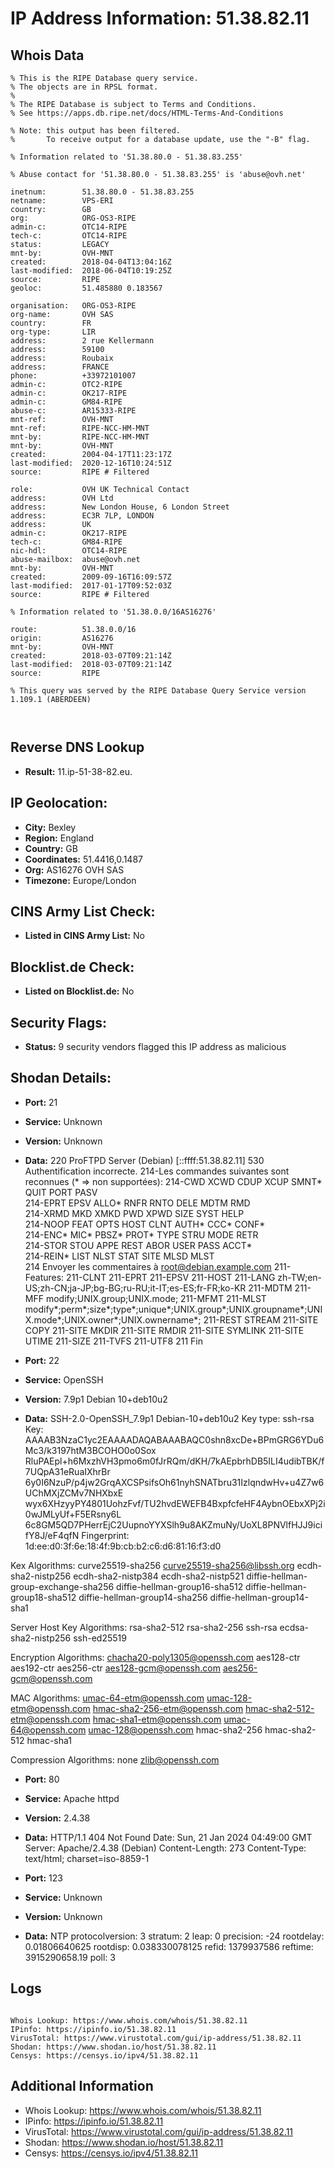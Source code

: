 # IP Address Information: 51.38.82.11

## Whois Data
```
% This is the RIPE Database query service.
% The objects are in RPSL format.
%
% The RIPE Database is subject to Terms and Conditions.
% See https://apps.db.ripe.net/docs/HTML-Terms-And-Conditions

% Note: this output has been filtered.
%       To receive output for a database update, use the "-B" flag.

% Information related to '51.38.80.0 - 51.38.83.255'

% Abuse contact for '51.38.80.0 - 51.38.83.255' is 'abuse@ovh.net'

inetnum:        51.38.80.0 - 51.38.83.255
netname:        VPS-ERI
country:        GB
org:            ORG-OS3-RIPE
admin-c:        OTC14-RIPE
tech-c:         OTC14-RIPE
status:         LEGACY
mnt-by:         OVH-MNT
created:        2018-04-04T13:04:16Z
last-modified:  2018-06-04T10:19:25Z
source:         RIPE
geoloc:         51.485880 0.183567

organisation:   ORG-OS3-RIPE
org-name:       OVH SAS
country:        FR
org-type:       LIR
address:        2 rue Kellermann
address:        59100
address:        Roubaix
address:        FRANCE
phone:          +33972101007
admin-c:        OTC2-RIPE
admin-c:        OK217-RIPE
admin-c:        GM84-RIPE
abuse-c:        AR15333-RIPE
mnt-ref:        OVH-MNT
mnt-ref:        RIPE-NCC-HM-MNT
mnt-by:         RIPE-NCC-HM-MNT
mnt-by:         OVH-MNT
created:        2004-04-17T11:23:17Z
last-modified:  2020-12-16T10:24:51Z
source:         RIPE # Filtered

role:           OVH UK Technical Contact
address:        OVH Ltd
address:        New London House, 6 London Street
address:        EC3R 7LP, LONDON
address:        UK
admin-c:        OK217-RIPE
tech-c:         GM84-RIPE
nic-hdl:        OTC14-RIPE
abuse-mailbox:  abuse@ovh.net
mnt-by:         OVH-MNT
created:        2009-09-16T16:09:57Z
last-modified:  2017-01-17T09:52:03Z
source:         RIPE # Filtered

% Information related to '51.38.0.0/16AS16276'

route:          51.38.0.0/16
origin:         AS16276
mnt-by:         OVH-MNT
created:        2018-03-07T09:21:14Z
last-modified:  2018-03-07T09:21:14Z
source:         RIPE

% This query was served by the RIPE Database Query Service version 1.109.1 (ABERDEEN)



```
## Reverse DNS Lookup
- **Result:** 11.ip-51-38-82.eu.

## IP Geolocation:
- **City:** Bexley
- **Region:** England
- **Country:** GB
- **Coordinates:** 51.4416,0.1487
- **Org:** AS16276 OVH SAS
- **Timezone:** Europe/London

## CINS Army List Check:
- **Listed in CINS Army List:** 
No

## Blocklist.de Check:
- **Listed on Blocklist.de:** 
No

## Security Flags:
- **Status:** 9 security vendors flagged this IP address as malicious

## Shodan Details:
- **Port:** 21
- **Service:** Unknown
- **Version:** Unknown
- **Data:** 220 ProFTPD Server (Debian) [::ffff:51.38.82.11]
530 Authentification incorrecte.
214-Les commandes suivantes sont reconnues (* => non supportées):
214-CWD     XCWD    CDUP    XCUP    SMNT*   QUIT    PORT    PASV    
214-EPRT    EPSV    ALLO*   RNFR    RNTO    DELE    MDTM    RMD     
214-XRMD    MKD     XMKD    PWD     XPWD    SIZE    SYST    HELP    
214-NOOP    FEAT    OPTS    HOST    CLNT    AUTH*   CCC*    CONF*   
214-ENC*    MIC*    PBSZ*   PROT*   TYPE    STRU    MODE    RETR    
214-STOR    STOU    APPE    REST    ABOR    USER    PASS    ACCT*   
214-REIN*   LIST    NLST    STAT    SITE    MLSD    MLST    
214 Envoyer les commentaires à root@debian.example.com
211-Features:
211-CLNT
211-EPRT
211-EPSV
211-HOST
211-LANG zh-TW;en-US;zh-CN;ja-JP;bg-BG;ru-RU;it-IT;es-ES;fr-FR;ko-KR
211-MDTM
211-MFF modify;UNIX.group;UNIX.mode;
211-MFMT
211-MLST modify*;perm*;size*;type*;unique*;UNIX.group*;UNIX.groupname*;UNIX.mode*;UNIX.owner*;UNIX.ownername*;
211-REST STREAM
211-SITE COPY
211-SITE MKDIR
211-SITE RMDIR
211-SITE SYMLINK
211-SITE UTIME
211-SIZE
211-TVFS
211-UTF8
211 Fin


- **Port:** 22
- **Service:** OpenSSH
- **Version:** 7.9p1 Debian 10+deb10u2
- **Data:** SSH-2.0-OpenSSH_7.9p1 Debian-10+deb10u2
Key type: ssh-rsa
Key: AAAAB3NzaC1yc2EAAAADAQABAAABAQC0shn8xcDe+BPmGRG6YDu6Mc3/k3197htM3BCOHO0o0Sox
RluPAEpl+h6MxzhVH3pmo6m0fJrRQm/dKH/7kAEpbrhDB5ILI4udibTBK/f7UQpA31eRuaIXhrBr
6y0I6NzuP/p4jw2GrqAXCSPsifsOh61nyhSNATbru31IzlqndwHv+u4Z7w6UChMXjZCMv7NHXbxE
wyx6XHzyyPY4801UohzFvf/TU2hvdEWEFB4BxpfcfeHF4AybnOEbxXPj2i0wJMLyUf+F5ERsny6L
6c8GM5QD7PHerrEjC2UupnoYYXSlh9u8AKZmuNy/UoXL8PNVlfHJJ9icifY8J/eF4qfN
Fingerprint: 1d:ee:d0:3f:6e:18:4f:9b:cb:b2:c6:d6:81:16:f3:d0

Kex Algorithms:
	curve25519-sha256
	curve25519-sha256@libssh.org
	ecdh-sha2-nistp256
	ecdh-sha2-nistp384
	ecdh-sha2-nistp521
	diffie-hellman-group-exchange-sha256
	diffie-hellman-group16-sha512
	diffie-hellman-group18-sha512
	diffie-hellman-group14-sha256
	diffie-hellman-group14-sha1

Server Host Key Algorithms:
	rsa-sha2-512
	rsa-sha2-256
	ssh-rsa
	ecdsa-sha2-nistp256
	ssh-ed25519

Encryption Algorithms:
	chacha20-poly1305@openssh.com
	aes128-ctr
	aes192-ctr
	aes256-ctr
	aes128-gcm@openssh.com
	aes256-gcm@openssh.com

MAC Algorithms:
	umac-64-etm@openssh.com
	umac-128-etm@openssh.com
	hmac-sha2-256-etm@openssh.com
	hmac-sha2-512-etm@openssh.com
	hmac-sha1-etm@openssh.com
	umac-64@openssh.com
	umac-128@openssh.com
	hmac-sha2-256
	hmac-sha2-512
	hmac-sha1

Compression Algorithms:
	none
	zlib@openssh.com


- **Port:** 80
- **Service:** Apache httpd
- **Version:** 2.4.38
- **Data:** HTTP/1.1 404 Not Found
Date: Sun, 21 Jan 2024 04:49:00 GMT
Server: Apache/2.4.38 (Debian)
Content-Length: 273
Content-Type: text/html; charset=iso-8859-1



- **Port:** 123
- **Service:** Unknown
- **Version:** Unknown
- **Data:** NTP
protocolversion: 3
stratum: 2
leap: 0
precision: -24
rootdelay: 0.01806640625
rootdisp: 0.038330078125
refid: 1379937586
reftime: 3915290658.19
poll: 3



## Logs
```

Whois Lookup: https://www.whois.com/whois/51.38.82.11
IPinfo: https://ipinfo.io/51.38.82.11
VirusTotal: https://www.virustotal.com/gui/ip-address/51.38.82.11
Shodan: https://www.shodan.io/host/51.38.82.11
Censys: https://censys.io/ipv4/51.38.82.11

```
## Additional Information
- Whois Lookup: https://www.whois.com/whois/51.38.82.11
- IPinfo: https://ipinfo.io/51.38.82.11
- VirusTotal: https://www.virustotal.com/gui/ip-address/51.38.82.11
- Shodan: https://www.shodan.io/host/51.38.82.11
- Censys: https://censys.io/ipv4/51.38.82.11

